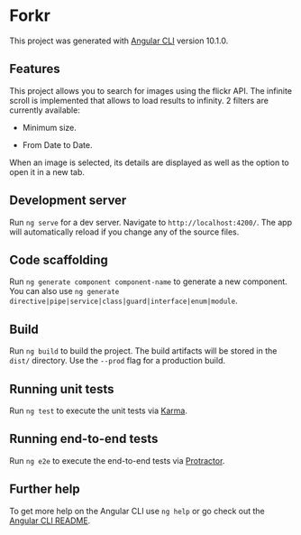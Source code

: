 # Forkr

This project was generated with [Angular CLI](https://github.com/angular/angular-cli) version 10.1.0.

## Features

This project allows you to search for images using the flickr API.
The infinite scroll is implemented that allows to load results to infinity.
2 filters are currently available:

- Minimum size.

- From Date to Date.

When an image is selected, its details are displayed as well as the option to open it in a new tab.

## Development server

Run `ng serve` for a dev server. Navigate to `http://localhost:4200/`. The app will automatically reload if you change any of the source files.

## Code scaffolding

Run `ng generate component component-name` to generate a new component. You can also use `ng generate directive|pipe|service|class|guard|interface|enum|module`.

## Build

Run `ng build` to build the project. The build artifacts will be stored in the `dist/` directory. Use the `--prod` flag for a production build.

## Running unit tests

Run `ng test` to execute the unit tests via [Karma](https://karma-runner.github.io).

## Running end-to-end tests

Run `ng e2e` to execute the end-to-end tests via [Protractor](http://www.protractortest.org/).

## Further help

To get more help on the Angular CLI use `ng help` or go check out the [Angular CLI README](https://github.com/angular/angular-cli/blob/master/README.md).
